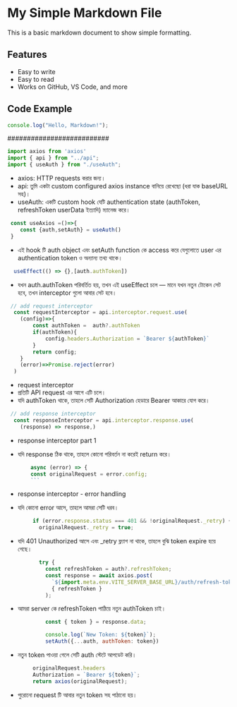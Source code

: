 # My Simple Markdown File

This is a basic markdown document to show simple formatting.

## Features

- Easy to write
- Easy to read
- Works on GitHub, VS Code, and more

## Code Example

```js
console.log("Hello, Markdown!");

```


##########################


```js
import axios from 'axios'
import { api } from "../api";
import { useAuth } from "./useAuth";

```
- axios: HTTP requests করার জন্য।
- api: তুমি একটা custom configured axios instance বানিয়ে রেখেছো (ধরা যাক baseURL সহ)।
- useAuth: একটি custom hook যেটি authentication state (authToken, refreshToken userData ইত্যাদি) ম্যানেজ করে।

```js
 const useAxios =()=>{
    const {auth,setAuth} = useAuth()
 }
```
- এই hook টি auth object এবং setAuth function কে access করে যেগুলোতে user এর authentication token ও অন্যান্য তথ্য থাকে।

```js
  useEffect(() => {},[auth.authToken])

```
- যখন auth.authToken পরিবর্তিত হয়, তখন এই useEffect চলে — মানে যখন নতুন টোকেন সেট হবে, তখন interceptor গুলো আবার সেট হবে।

```js
 // add request interceptor
  const requestInterceptor = api.interceptor.request.use(
    (config)=>{
        const authToken =  auth?.authToken
        if(authToken){
            config.headers.Authorization = `Bearer ${authToken}`
        }
        return config;
    }
    (error)=>Promise.reject(error)
  )

  ```
  - request interceptor
  - প্রতিটি API request এর আগে এটি চলে।
  - যদি authToken থাকে, তাহলে সেটি Authorization হেডারে Bearer <token> আকারে যোগ করে।

 

```js
 // add response interceptor 
  const responseInterceptor = api.interceptor.response.use(
    (response) => response,)
```

- response interceptor part 1
- যদি response ঠিক থাকে, তাহলে কোনো পরিবর্তন না করেই return করে।

    ```js
        async (error) => {
        const originalRequest = error.config;
        ```

- response interceptor - error handling
- যদি কোনো error আসে, তাহলে আমরা সেটি ধরব।


```js 
        if (error.response.status === 401 && !originalRequest._retry) {
          originalRequest._retry = true;
```

-  যদি 401 Unauthorized আসে এবং _retry ফ্ল্যাগ না থাকে, তাহলে বুঝি token expire হয়ে গেছে।

```js
          try {
            const refreshToken = auth?.refreshToken;
            const response = await axios.post(
              `${import.meta.env.VITE_SERVER_BASE_URL}/auth/refresh-token`,
              { refreshToken }
            );

```
- আমরা server কে refreshToken পাঠিয়ে নতুন authToken চাই।

```js
            const { token } = response.data;

            console.log(`New Token: ${token}`);
            setAuth({...auth, authToken: token})


```
-  নতুন token পাওয়া গেলে সেটি auth স্টেটে আপডেট করি।


```js
        originalRequest.headers
        Authorization = `Bearer ${token}`;
        return axios(originalRequest);

```
- পুরোনো request টি আবার নতুন token সহ পাঠানো হয়।